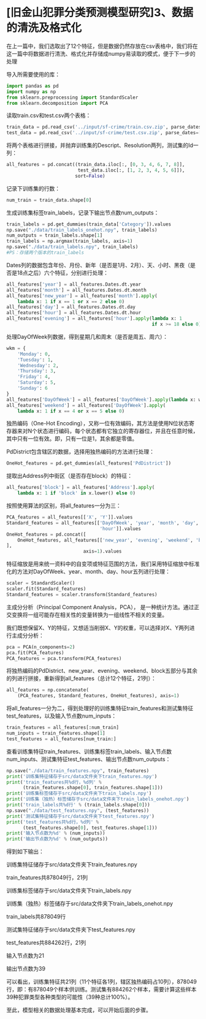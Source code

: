 # [旧金山犯罪分类预测模型研究]3、数据的清洗及格式化

在上一篇中，我们选取出了12个特征，但是数据仍然存放在csv表格中，我们将在这一篇中将数据进行清洗、格式化并存储成numpy易读取的模式，便于下一步的处理

导入所需要使用的库：


```python
import pandas as pd
import numpy as np
from sklearn.preprocessing import StandardScaler
from sklearn.decomposition import PCA
```

读取train.csv和test.csv两个表格：


```python
train_data = pd.read_csv('../input/sf-crime/train.csv.zip', parse_dates=['Dates'])
test_data = pd.read_csv('../input/sf-crime/test.csv.zip', parse_dates=['Dates'])
```

将两个表格进行拼接，并抛弃训练集的Descript、Resolution两列，测试集的Id一列：


```python
all_features = pd.concat((train_data.iloc[:, [0, 3, 4, 6, 7, 8]],
                          test_data.iloc[:, [1, 2, 3, 4, 5, 6]]),
                         sort=False)
```

记录下训练集的行数：


```python
num_train = train_data.shape[0]
```

生成训练集标签train_labels，记录下输出节点数num_outputs：


```python
train_labels = pd.get_dummies(train_data['Category']).values
np.save("./data/train_labels_onehot.npy", train_labels)
num_outputs = train_labels.shape[1]
train_labels = np.argmax(train_labels, axis=1)
np.save("./data/train_labels.npy", train_labels)
#PS：存储两个版本的train_labels
```

Dates列的数据包含年份、月份、新年（是否是1月、2月）、天、小时、黑夜（是否是18点之后）六个特征，分别进行处理：


```python
all_features['year'] = all_features.Dates.dt.year
all_features['month'] = all_features.Dates.dt.month
all_features['new_year'] = all_features['month'].apply(
    lambda x: 1 if x == 1 or x == 2 else 0)
all_features['day'] = all_features.Dates.dt.day
all_features['hour'] = all_features.Dates.dt.hour
all_features['evening'] = all_features['hour'].apply(lambda x: 1
                                                     if x >= 18 else 0)
```

处理DayOfWeek列数据，得到星期几和周末（是否是周五、周六）：


```python
wkm = {
    'Monday': 0,
    'Tuesday': 1,
    'Wednesday': 2,
    'Thursday': 3,
    'Friday': 4,
    'Saturday': 5,
    'Sunday': 6
}
all_features['DayOfWeek'] = all_features['DayOfWeek'].apply(lambda x: wkm[x])
all_features['weekend'] = all_features['DayOfWeek'].apply(
    lambda x: 1 if x == 4 or x == 5 else 0)
```

独热编码（One-Hot Encoding），又称一位有效编码，其方法是使用N位状态寄存器来对N个状态进行编码，每个状态都有它独立的寄存器位，并且在任意时候，其中只有一位有效。即，只有一位是1，其余都是零值。

PdDistrict包含辖区的数据，选择用独热编码的方法进行处理：


```python
OneHot_features = pd.get_dummies(all_features['PdDistrict'])
```

提取出Address列中街区（是否存在block）的特征：


```python
all_features['block'] = all_features['Address'].apply(
    lambda x: 1 if 'block' in x.lower() else 0)
```

按照使用算法的区别，将all_features一分为三：


```python
PCA_features = all_features[['X', 'Y']].values
Standard_features = all_features[['DayOfWeek', 'year', 'month', 'day',
                                  'hour']].values
OneHot_features = pd.concat([
    OneHot_features, all_features[['new_year', 'evening', 'weekend', 'block']]
],
                            axis=1).values
```

特征缩放是用来统一资料中的自变项或特征范围的方法，我们采用特征缩放中标准化的方法对DayOfWeek、year、month、day、hour五列进行处理：


```python
scaler = StandardScaler()
scaler.fit(Standard_features)
Standard_features = scaler.transform(Standard_features)
```

主成分分析（Principal Component Analysis，PCA）， 是一种统计方法。通过正交变换将一组可能存在相关性的变量转换为一组线性不相关的变量。

我们既想保留X、Y的特征，又想适当削弱X、Y的权重，可以选择对X、Y两列进行主成分分析：


```python
pca = PCA(n_components=2)
pca.fit(PCA_features)
PCA_features = pca.transform(PCA_features)
```

将独热编码的PdDistrict、new_year、evening、weekend、block五部分与其余的列进行拼接，重新得到all_features（总计12个特征，21列）：


```python
all_features = np.concatenate(
    (PCA_features, Standard_features, OneHot_features), axis=1)
```

将all_features一分为二，得到处理好的训练集特征train_features和测试集特征test_features，以及输入节点数num_inputs：


```python
train_features = all_features[:num_train]
num_inputs = train_features.shape[1]
test_features = all_features[num_train:]
```

查看训练集特征train_features、训练集标签train_labels、输入节点数num_inputs、测试集特征test_features、输出节点数num_outputs：


```python
np.save("./data/train_features.npy", train_features)
print('训练集特征储存于src/data文件夹下train_features.npy')
print('train_features共%d行，%d列' %
      (train_features.shape[0], train_features.shape[1]))
print('训练集标签储存于src/data文件夹下train_labels.npy')
print('训练集（独热）标签储存于src/data文件夹下train_labels_onehot.npy')
print('train_labels共%d行' % (train_labels.shape[0]))
np.save("./data/test_features.npy", (test_features))
print('测试集特征储存于src/data文件夹下test_features.npy')
print('test_features共%d行，%d列' %
      (test_features.shape[0], test_features.shape[1]))
print('输入节点数为%d' % (num_inputs))
print('输出节点数为%d' % (num_outputs))
```

得到如下输出：

训练集特征储存于src/data文件夹下train_features.npy

train_features共878049行，21列

训练集标签储存于src/data文件夹下train_labels.npy

训练集（独热）标签储存于src/data文件夹下train_labels_onehot.npy

train_labels共878049行

测试集特征储存于src/data文件夹下test_features.npy

test_features共884262行，21列

输入节点数为21

输出节点数为39

可以看出，训练集特征共21列（11个特征各1列，辖区独热编码占10列），878049行，即：有878049个样本供训练。测试集有884262个样本，需要计算这些样本39种犯罪类型各种类型的可能性（39种总计100%）。

至此，模型相关的数据处理基本完成，可以开始后面的步骤。
